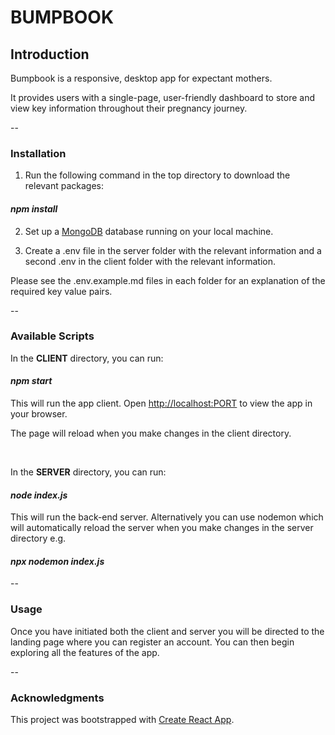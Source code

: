# BUMPBOOK

## Introduction

Bumpbook is a responsive, desktop app for expectant mothers.

It provides users with a single-page, user-friendly dashboard to store and view key information throughout their pregnancy journey.

--

### Installation

1. Run the following command in the top directory to download the relevant packages:

<h4><em>npm install</em></h4>

2. Set up a [MongoDB](https://www.mongodb.com/) database running on your local machine.

3. Create a .env file in the server folder with the relevant information and a second .env in the client folder with the relevant information.

Please see the .env.example.md files in each folder for an explanation of the required key value pairs.

--

### Available Scripts

In the <strong>CLIENT</strong> directory, you can run:

<h4><em>npm start</em></h4>

This will run the app client. Open [http://localhost:PORT](http://localhost:PORT) to view the app in your browser.

The page will reload when you make changes in the client directory.

<br>

In the <strong>SERVER</strong> directory, you can run:

<h4><em>node index.js</em></h4>

This will run the back-end server. Alternatively you can use nodemon which will automatically reload the server when you make changes in the server directory e.g.

<h4><em>npx nodemon index.js</em></h4>

--

### Usage

Once you have initiated both the client and server you will be directed to the landing page where you can register an account. You can then begin exploring all the features of the app.

--

### Acknowledgments

This project was bootstrapped with [Create React App](https://github.com/facebook/create-react-app).
